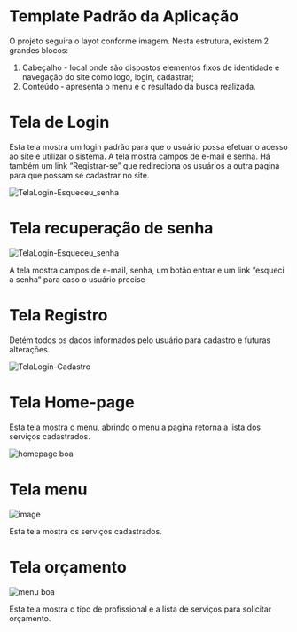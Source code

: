 # Template Padrão da Aplicação

O projeto seguira o layot conforme imagem. Nesta estrutura, existem 2
grandes blocos:
1. Cabeçalho - local onde são dispostos elementos fixos de identidade e navegação do 
site como logo, login, cadastrar;
2. Conteúdo - apresenta o menu e o resultado da busca realizada.



# Tela de Login

Esta tela mostra um login padrão para que o usuário possa efetuar o acesso ao site e utilizar o 
sistema. A tela mostra campos de e-mail e senha. Há também um link “Registrar-se” que redireciona os 
usuários a outra página para que possam se cadastrar no site.

![TelaLogin-Esqueceu_senha](https://user-images.githubusercontent.com/93413365/173247198-893da602-dd3c-48a6-a412-6f4b7caac668.png)


# Tela recuperação de senha

![TelaLogin-Esqueceu_senha](https://user-images.githubusercontent.com/93413365/173247198-893da602-dd3c-48a6-a412-6f4b7caac668.png)

A tela mostra campos de e-mail, senha, um botão entrar e um link “esqueci a senha” 
para caso o usuário precise




# Tela Registro

Detém todos os dados informados pelo usuário para cadastro e futuras alterações.

![TelaLogin-Cadastro](https://user-images.githubusercontent.com/93413365/173247294-4866fc7d-e1c7-46f5-9b74-e07fee0df6a2.png)


# Tela Home-page

Esta tela mostra o menu, abrindo o menu a pagina retorna a lista dos serviços cadastrados. 

![homepage boa](https://user-images.githubusercontent.com/93413365/173246698-6ac9819a-03ec-499a-96b4-e6587ce9dfa3.jpeg)


# Tela menu

![image](https://user-images.githubusercontent.com/93413365/173246990-ba0e3cfc-4755-4756-8d98-507a0ba9bee6.png)


Esta tela mostra os serviços cadastrados.


# Tela orçamento

![menu boa](https://user-images.githubusercontent.com/93413365/173246801-bf62e9e6-500d-460f-82ac-b96532716077.jpeg)

Esta tela mostra o tipo de profissional e a lista de serviços para solicitar orçamento.

